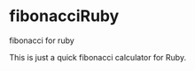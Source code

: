 fibonacciRuby
=============

fibonacci for ruby

This is just a quick fibonacci calculator for Ruby.

